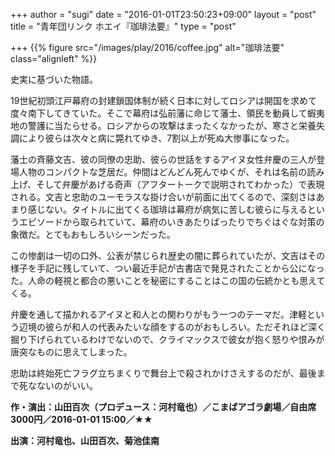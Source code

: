 +++
author = "sugi"
date = "2016-01-01T23:50:23+09:00"
layout = "post"
title = "青年団リンク ホエイ『珈琲法要』"
type = "post"

+++
{{% figure src="/images/play/2016/coffee.jpg" alt="珈琲法要" class="alignleft" %}}

史実に基づいた物語。

19世紀初頭江戸幕府の封建鎖国体制が続く日本に対してロシアは開国を求めて度々南下してきていた。そこで幕府は弘前藩に命じて藩士、領民を動員して蝦夷地の警護に当たらせる。ロシアからの攻撃はまったくなかったが、寒さと栄養失調により彼らは次々と病に斃れてゆき、7割以上が死ぬ大惨事になった。

藩士の斉藤文吉、彼の同僚の忠助、彼らの世話をするアイヌ女性弁慶の三人が登場人物のコンパクトな芝居だ。仲間はどんどん死んでゆくが、それは名前の読み上げ、そして弁慶があげる奇声（アフタートークで説明されてわかった）で表現される。文吉と忠助のユーモラスな掛け合いが前面に出てくるので、深刻さはあまり感じない。タイトルに出てくる珈琲は幕府が病気に苦しむ彼らに与えるというエピソードから取られていて、幕府のいきあたりばったりでちぐはぐな対策の象徴だ。とてもおもしろいシーンだった。

この惨劇は一切の口外、公表が禁じられ歴史の闇に葬られていたが、文吉はその様子を手記に残していて、つい最近手記が古書店で発見されたことから公になった。人命の軽視と都合の悪いことを秘密にすることはこの国の伝統かとも思えてくる。

弁慶を通して描かれるアイヌと和人との関わりがもう一つのテーマだ。津軽という辺境の彼らが和人の代表みたいな顔をするのがおもしろい。ただそれほど深く掘り下げられているわけでないので、クライマックスで彼女が抱く怒りや恨みが唐突なものに思えてしまった。

忠助は終始死亡フラグ立ちまくりで舞台上で殺されかけさえするのだが、最後まで死なないのがいい。

**作・演出：山田百次（プロデュース：河村竜也）／こまばアゴラ劇場／自由席3000円／2016-01-01 15:00／★★**

**出演：河村竜也、山田百次、菊池佳南**
